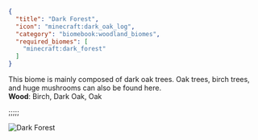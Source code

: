 ```json
{
  "title": "Dark Forest",
  "icon": "minecraft:dark_oak_log",
  "category": "biomebook:woodland_biomes",
  "required_biomes": [
    "minecraft:dark_forest"
  ]
}
```

This biome is mainly composed of dark oak trees. Oak trees, birch trees, and huge mushrooms can also be found here.\
**Wood**: Birch, Dark Oak, Oak

;;;;;

![Dark Forest](biomebook:textures/gui/biomes/dark_forest.png,fit)